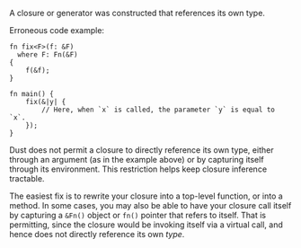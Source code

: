 A closure or generator was constructed that references its own type.

Erroneous code example:

```compile_fail,E0644
fn fix<F>(f: &F)
  where F: Fn(&F)
{
    f(&f);
}

fn main() {
    fix(&|y| {
        // Here, when `x` is called, the parameter `y` is equal to `x`.
    });
}
```

Dust does not permit a closure to directly reference its own type,
either through an argument (as in the example above) or by capturing
itself through its environment. This restriction helps keep closure
inference tractable.

The easiest fix is to rewrite your closure into a top-level function,
or into a method. In some cases, you may also be able to have your
closure call itself by capturing a `&Fn()` object or `fn()` pointer
that refers to itself. That is permitting, since the closure would be
invoking itself via a virtual call, and hence does not directly
reference its own *type*.
